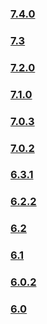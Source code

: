 ### [7.4.0](https://github.com/PAXSTORE/paxstore-openapi-java-sdk/tree/paxstore-openapi-java-sdk-7.4.0)  
### [7.3](https://github.com/PAXSTORE/paxstore-openapi-java-sdk/tree/paxstore-openapi-java-sdk-7.3) 
### [7.2.0](https://github.com/PAXSTORE/paxstore-openapi-java-sdk/tree/paxstore-openapi-java-sdk-7.2.0) 
### [7.1.0](https://github.com/PAXSTORE/paxstore-openapi-java-sdk/tree/paxstore-openapi-java-sdk-7.1.0) 
### [7.0.3](https://github.com/PAXSTORE/paxstore-openapi-java-sdk/tree/paxstore-openapi-java-sdk-7.0.3) 
### [7.0.2](https://github.com/PAXSTORE/paxstore-openapi-java-sdk/tree/paxstore-openapi-java-sdk-7.0.2) 
### [6.3.1](https://github.com/PAXSTORE/paxstore-openapi-java-sdk/tree/paxstore-openapi-java-sdk-6.3.1)  
### [6.2.2](https://github.com/PAXSTORE/paxstore-openapi-java-sdk/tree/paxstore-openapi-java-sdk-6.2.2)  
### [6.2](https://github.com/PAXSTORE/paxstore-openapi-java-sdk/tree/paxstore-openapi-java-sdk-6.2)  
### [6.1](https://github.com/PAXSTORE/paxstore-openapi-java-sdk/tree/paxstore-openapi-java-sdk-6.1)  
### [6.0.2](https://github.com/PAXSTORE/paxstore-openapi-java-sdk/tree/paxstore-openapi-java-sdk-6.0.2)
### [6.0](https://github.com/PAXSTORE/paxstore-openapi-java-sdk/tree/paxstore-openapi-java-sdk-6.0)